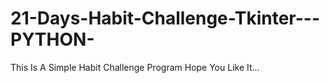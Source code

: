 # 21-Days-Habit-Challenge-Tkinter---PYTHON-
This Is A Simple Habit Challenge Program Hope You Like It...
